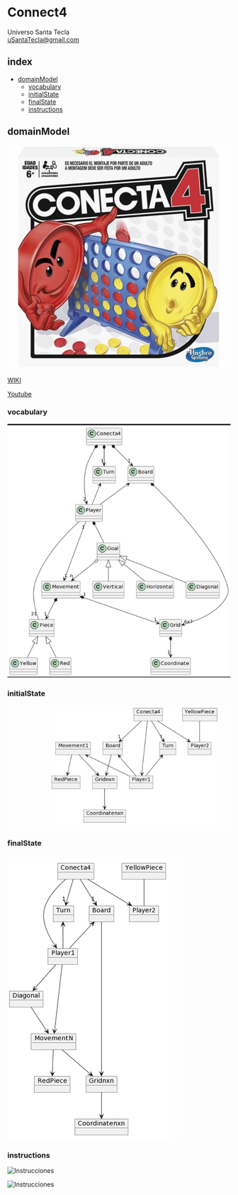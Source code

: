 # Connect4
Universo Santa Tecla  
[uSantaTecla@gmail.com](mailto:uSantaTecla@gmail.com)  

## index

* [domainModel](#domainModel)  
    * [vocabulary](#vocabulary)  
    * [initialState](#initialState)  
    * [finalState](#finalState)
    * [instructions](#instructions)  

## domainModel  

![connect4](./docs/images/conecta4.jpg)  

[WIKI](https://es.wikipedia.org/wiki/Conecta_4)

[Youtube](https://www.youtube.com/watch?v=JBSbiilzg9U)
### vocabulary

![Vocabulario](./docs/images/voc_final.PNG)  
### initialState  
  
![Estado_inicial](./docs/images/EstadoInicial.png)  
  
### finalState 

![Estado_final](./docs/images/estadoFinal.png)  
  
### instructions  
  
![Instrucciones]()  
  
![Instrucciones]()  
  
 
